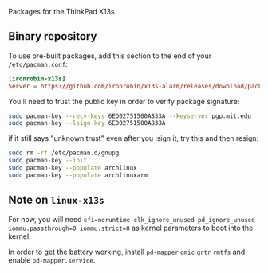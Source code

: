 Packages for the ThinkPad X13s

## Binary repository
To use pre-built packages, add this section to the end of your `/etc/pacman.conf`:

```conf
[ironrobin-x13s]
Server = https://github.com/ironrobin/x13s-alarm/releases/download/packages
```

You'll need to trust the public key in order to verify package signature:

```bash
sudo pacman-key --recv-keys 6ED02751500A833A --keyserver pgp.mit.edu
sudo pacman-key --lsign-key 6ED02751500A833A
```

if it still says "unknown trust" even after you lsign it, try this and then resign:
```bash
sudo rm -rf /etc/pacman.d/gnupg
sudo pacman-key --init
sudo pacman-key --populate archlinux
sudo pacman-key --populate archlinuxarm
```

## Note on `linux-x13s`
For now, you will need `efi=noruntime clk_ignore_unused pd_ignore_unused iommu.passthrough=0 iommu.strict=0` as kernel parameters to boot into the kernel.

In order to get the battery working, install `pd-mapper` `qmic` `qrtr` `rmtfs` and enable `pd-mapper.service`.

